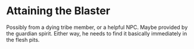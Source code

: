 # Attaining the Blaster

Possibly from a dying tribe member, or a helpful NPC. Maybe provided by the guardian spirit. Either way, he needs to find it basically immediately in the flesh pits.

